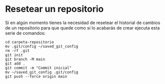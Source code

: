 # Resetear un repositorio

Si en algún momento tienes la necesidad de resetear el historial de cambios de un repositorio para que quede como si lo acabarás de crear ejecuta esta serie de comandos:

```
cd carpeta-repositorio
mv .git/config ~/saved_git_config
rm -rf .git
git init
git branch -M main
git add .
git commit -m "Commit inicial"
mv ~/saved_git_config .git/config
git push --force origin main
```
